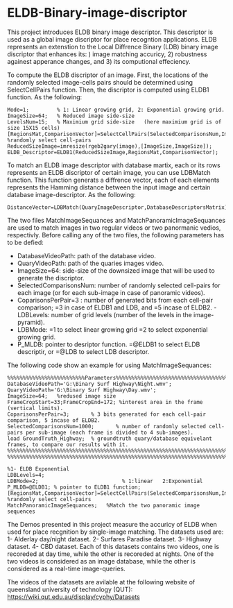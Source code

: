 # ELDB-Binary-image-discriptor
This project introduces ELDB binary image descriptor. This descriptor is used as a global image discriptor for place recogntion applications.
ELDB represents an extenstion to the Local Diffrence Binary (LDB) binary image discriptor that enhances its: ) image matching accuricy, 2) robustness againest apperance changes, and 3) its computional effeciency.

To compute the ELDB discriptor of an image. First, the locations of the randomly selected image-cells pairs should be determined using SelectCellPairs function. Then, the discriptor is computed using ELDB1 function. As the following:

```
Mode=1;         % 1: Linear growing grid, 2: Exponential growing grid.
ImageSize=64;   % Reduced image side-size
LevelsNum=15;   % Maximium grid side-size   (here maximium grid is of size 15X15 cells)
[RegionsMat,ComparisonVector]=SelectCellPairs(SelectedComparisonsNum,ImageSize,LDBLevels,LDBMode);         %randomly select cell-pairs
ReducedSizeImage=imresize(rgeb2gary(image),[ImageSize,ImageSize]);
ELDB_Descriptor=ELDB1(ReducedSizeImage,RegionsMat,ComparisonVector);
```
To match an ELDB image descriptor with database martix, each or its rows represents an ELDB discriptor of certain image, you can use LDBMatch function. This function generats a diffrence vector, each of each elements represents the Hamming distance between the input image and certain database image-descriptor. As the following:

```
DistanceVector=LDBMatch(QuaryImageDescriptor,DatabaseDescriptorsMatrix);
```

The two files MatchImageSequances and MatchPanoramicImageSequances are used to match images in two regular videos or two panormanic vedios, respectivly. Before calling any of the two files, the following parameters has to be defied:
- DatabaseVideoPath: path of the database video.
- QuaryVideoPath: path of the quaries images video.
- ImageSize=64:   side-size of the downsized image that will be used to generate the discriptor.
- SelectedComparisonsNum: number of randomly selected cell-pairs for each image (or for each sub-image in case of panoramic videos).
- CoparisonsPerPair=3  : number of generated bits from each cell-pair comparison; =3 in case of ELDB1 and LDB, and =5 incase of ELDB2.    - LDBLevels: number of grid levels (number of the levels in the image-pyramid).
- LDBMode:  =1 to select linear growing grid   =2 to select exponential growing grid.
- P_MLDB: pointer to desriptor function. =@ELDB1 to select ELDB descriptir, or =@LDB to select LDB descriptor.

The following code show an example for using MatchImageSequances:

```
%%%%%%%%%%%%%%%%%%%%%%%%%Parameters%%%%%%%%%%%%%%%%%%%%%%%%%%%%%%%%%%%%%%%%
DatabaseVideoPath='G:\Binary Surf Highway\Night.wmv';
QuaryVideoPath='G:\Binary Surf Highway\Day.wmv';
ImageSize=64;   %redused image size
FrameCropStart=33;FrameCropEnd=172; %interest area in the frame (vertical limits).
CoparisonsPerPair=3;       % 3 bits generated for each cell-pair comparison, 5 incase of ELDB2. 
SelectedComparisonsNum=1000;       % number of randomly selected cell-pairs per sub-image (each frame is divided to 4 sub-images).
load GroundTruth_Highway;  % groundtruth quary/database equivelant frames, to compare our results with it.
%%%%%%%%%%%%%%%%%%%%%%%%%%%%%%%%%%%%%%%%%%%%%%%%%%%%%%%%%%%%%%%%%%%%%%%%%%%%%%%%%%%%%%%%%%%%%%%%%%%%%%%%
%%%%%%%%%%%%%%%%%%%%%%%%%%%%%%%%%%%%%%%%%%%%%%%%%%%%%%%%%%%%%%%%%%%%%%%%%%%%%%%%%%%%%%%%%%%%%%%%%%%%%%%%

%1- ELDB Exponential
LDBLevels=4;
LDBMode=2;                           % 1:linear   2:Exponential 
P_MLDB=@ELDB1; % pointer to ELDB1 function;
[RegionsMat,ComparisonVector]=SelectCellPairs(SelectedComparisonsNum,ImageSize,LDBLevels,LDBMode); %randomly select cell-pairs
MatchPanoramicImageSequances;   %Match the two panoramic image sequences
```


The Demos presented in this project measure the accuricy of ELDB when used for place recgnition by single-image matching. The datasets used are:
1- Alderlay day/night dataset.
2- Surfares Paradise dataset.
3- Highway dataset.
4- CBD dataset.
Each of this datasets contains two videos, one is recoreded at day time, while the other is recoreded at nights. One of the two videos is considered as an image database, while the other is considered as a real-time image-queries.

The videos of the datasets are avilable at the following website of queensland university of technology (QUT):
https://wiki.qut.edu.au/display/cyphy/Datasets


